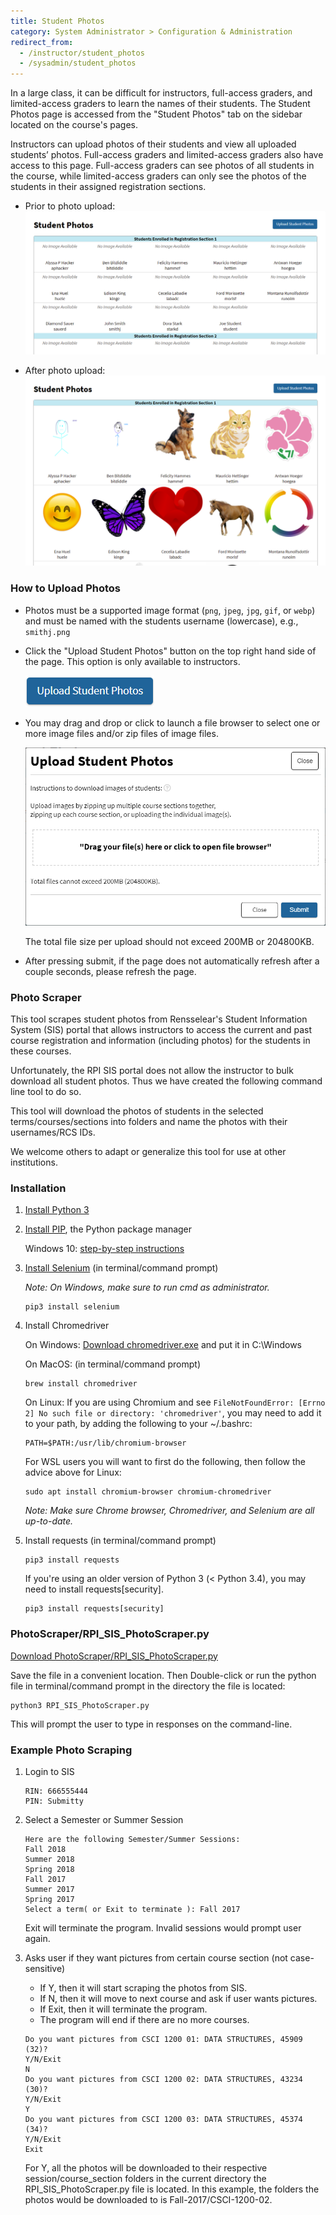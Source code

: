 ```yaml
---
title: Student Photos
category: System Administrator > Configuration & Administration
redirect_from:
  - /instructor/student_photos
  - /sysadmin/student_photos
---
```


In a large class, it can be difficult for instructors, full-access graders, and
limited-access graders to learn the names of their students.  The Student Photos page is accessed from
the "Student Photos" tab on the sidebar located on the course's pages.


Instructors can upload photos of their students and view all uploaded students’ photos.
Full-access graders and limited-access graders also have access to this page.
Full-access graders can see photos of all students in the course, while limited-access graders can only
see the photos of the students in their assigned registration sections.

* Prior to photo upload:
  ![](/images/student_photos_empty_pic.png)

* After photo upload:
  ![](/images/student_photos_uploaded_pic.png)


### How to Upload Photos

  * Photos must be a supported image format (`png`, `jpeg`, `jpg`, `gif`, or `webp`)
    and must be named with the students username (lowercase), e.g., `smithj.png`

  * Click the "Upload Student Photos" button on the top right hand side
    of the page.  This option is only available to instructors.

    ![](/images/student_photos_upload_button.png)

  * You may drag and drop or click to launch a file browser to select
    one or more image files and/or zip files of image files.

    ![](/images/student_photos_upload_form.png)

    The total file size per upload should not exceed 200MB or 204800KB.

  * After pressing submit, if the page does not automatically refresh after a
    couple seconds, please refresh the page.


### Photo Scraper

This tool scrapes student photos from Rensselear's Student Information System
(SIS) portal that allows instructors to access the current and past
course registration and information (including photos) for the
students in these courses.

Unfortunately, the RPI SIS portal does not allow the instructor to
bulk download all student photos.  Thus we have created the following
command line tool to do so.

This tool will download the photos of students in the selected
terms/courses/sections into folders and name the photos with their
usernames/RCS IDs.

We welcome others to adapt or generalize this tool for use at other
institutions.


### Installation

1.  [Install Python 3](https://www.python.org/downloads/)


2.  [Install PIP](https://pip.pypa.io/en/stable/installing/), the Python package manager

    Windows 10: [step-by-step instructions](https://matthewhorne.me/how-to-install-python-and-pip-on-windows-10/)


3.  [Install Selenium](http://selenium-python.readthedocs.io/installation.html) (in terminal/command prompt)

    _Note: On Windows, make sure to run cmd as administrator._

    ```
    pip3 install selenium
    ```

4.  Install Chromedriver

    On Windows:
    [Download chromedriver.exe](https://sites.google.com/a/chromium.org/chromedriver/downloads)
    and put it in C:\Windows

    On MacOS:  (in terminal/command prompt)
    ```
    brew install chromedriver
    ```

    On Linux:
    If you are using Chromium and see `FileNotFoundError: [Errno 2] No such file or directory: 'chromedriver'`, you may need to add it to your path, by adding the following to your ~/.bashrc:
    ```
    PATH=$PATH:/usr/lib/chromium-browser
    ```

    For WSL users you will want to first do the following, then follow the advice above for Linux:
    ```
    sudo apt install chromium-browser chromium-chromedriver
    ```

    _Note: Make sure Chrome browser, Chromedriver, and Selenium are all up-to-date._


4.  Install requests  (in terminal/command prompt)

    ```
    pip3 install requests
    ```

    If you're using an older version of Python 3 (< Python 3.4), you may need to install requests[security].
    ```
    pip3 install requests[security]
    ```

### PhotoScraper/RPI_SIS_PhotoScraper.py

[Download PhotoScraper/RPI_SIS_PhotoScraper.py](https://github.com/Submitty/InstructorTools)

Save the file in a convenient location.  Then Double-click or run the
python file in terminal/command prompt in the directory the file is
located:

```
python3 RPI_SIS_PhotoScraper.py
```

This will prompt the user to type in responses on the command-line.


### Example Photo Scraping

1.  Login to SIS

    ```
    RIN: 666555444
    PIN: Submitty
    ```

2.  Select a Semester or Summer Session

    ```
    Here are the following Semester/Summer Sessions:
    Fall 2018
    Summer 2018
    Spring 2018
    Fall 2017
    Summer 2017
    Spring 2017
    Select a term( or Exit to terminate ): Fall 2017
    ```
    Exit will terminate the program. Invalid sessions would prompt user again.

3.  Asks user if they want pictures from certain course section (not case-sensitive)
    * If Y, then it will start scraping the photos from SIS.
    * If N, then it will move to next course and ask if user wants pictures.
    * If Exit, then it will terminate the program.
    * The program will end if there are no more courses.
    ```
    Do you want pictures from CSCI 1200 01: DATA STRUCTURES, 45909 (32)?
    Y/N/Exit
    N
    Do you want pictures from CSCI 1200 02: DATA STRUCTURES, 43234 (30)?
    Y/N/Exit
    Y
    Do you want pictures from CSCI 1200 03: DATA STRUCTURES, 45374 (34)?
    Y/N/Exit
    Exit
    ```
    For Y, all the photos will be downloaded to their respective session/course_section
    folders in the current directory the RPI_SIS_PhotoScraper.py file is located. In this example,
    the folders the photos would be downloaded to is Fall-2017/CSCI-1200-02.
